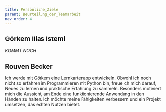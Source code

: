 ```yaml
---
title: Persönliche_Ziele
parent: Beurteilung_der_Teamarbeit
nav_order: 4
---
```



## Görkem Ilias Istemi

*KOMMT NOCH*

## Rouven Becker

Ich werde mit Görkem eine Lernkartenapp entwickeln. Obwohl ich noch nicht so erfahren im Programmieren mit Python bin, freue ich mich darauf, Neues zu lernen und praktische Erfahrung zu sammeln. Besonders motiviert mich die Aussicht, am Ende eine funktionierende Anwendung in den Händen zu halten. Ich möchte meine Fähigkeiten verbessern und ein Projekt umsetzen, das echten Nutzen bietet.
